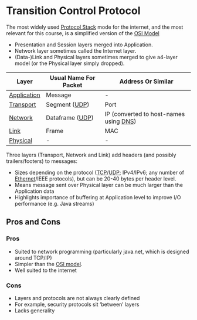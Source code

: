 # Transition Control Protocol
The most widely used [Protocol Stack](Protocol%20Stack.md) mode for the internet, and the most relevant for this course, is a simplified version of the [OSI Model](OSI%20Model.md)
- Presentation and Session layers merged into Application.
- Network layer sometimes called the Internet layer.
- (Data-)Link and Physical layers sometimes merged to give a4-layer model (or the Physical layer simply dropped).

| Layer                                 | Usual Name For Packet     | Address Or Similar                               |
| ------------------------------------- | ------------------------- | ------------------------------------------------ |
| [Application](Application%20Layer.md) | Message                   | -                                                |
| [Transport](Transport%20Layer.md) | Segment ([UDP](UDP.md))   | Port                                             |
| [Network](Layer%20-%20Network.md)     | Dataframe ([UDP](UDP.md)) | IP (converted to host-names using [DNS](DNS.md)) |
| [Link](Layer%20-%20Link.md)           | Frame                     | MAC                                              |
| [Physical](Layer%20-%20Physical.md)   | -                         | -                                                |
Three layers (Transport, Network and Link) add headers (and possibly trailers/footers) to messages:
- Sizes depending on the protocol ([TCP](TCP.md)/[UDP](UDP.md); IPv4/IPv6; any number of [Ethernet](Ethernet.md)/IEEE protocols), but can be 20-40 bytes per header level.
- Means message sent over Physical layer can be much larger than the Application data
- Highlights importance of buffering at Application level to improve I/O performance (e.g. Java streams)
## Pros and Cons
### Pros
- Suited to network programming (particularly java.net, which is designed around TCP/IP)
- Simpler than the [OSI model](OSI%20Model.md).
- Well suited to the internet
### Cons
- Layers and protocols are not always clearly defined
- For example, security protocols sit ‘between’ layers
- Lacks generality
